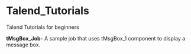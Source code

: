 # Talend_Tutorials
Talend Tutorials for beginners

**tMsgBox_Job-** A sample job that uses tMsgBox_1 component to display a message box.
